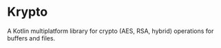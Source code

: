 # Krypto
A Kotlin multiplatform library for crypto (AES, RSA, hybrid) operations for buffers and files.
